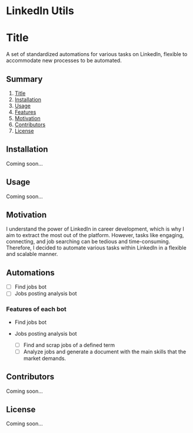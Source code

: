 # LinkedIn Utils

# Title
A set of standardized automations for various tasks on LinkedIn, flexible to
accommodate new processes to be automated.

## Summary
1. [Title](#title)
2. [Installation](#installation)
3. [Usage](#usage)
4. [Features](#features)
5. [Motivation](#motivation)
6. [Contributors](#contributors)
7. [License](#license)

## Installation
Coming soon...

## Usage
Coming soon...

## Motivation
I understand the power of LinkedIn in career development, which is why I aim to
extract the most out of the platform. However, tasks like engaging, connecting,
and job searching can be tedious and time-consuming. Therefore, I decided to
automate various tasks within LinkedIn in a flexible and scalable manner.


## Automations
- [ ] Find jobs bot
- [ ] Jobs posting analysis bot

### Features of each bot
- Find jobs bot

- Jobs posting analysis bot
    - [ ] Find and scrap jobs of a defined term
    - [ ] Analyze jobs and generate a document with the main skills that the market demands.

## Contributors
Coming soon...

## License
Coming soon...
